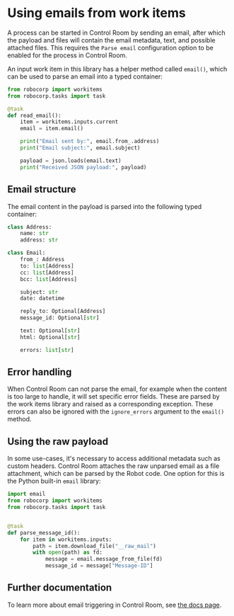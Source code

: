 # Using emails from work items

A process can be started in Control Room by sending an email, after which the
payload and files will contain the email metadata, text, and possible attached files.
This requires the `Parse email` configuration option to be enabled for the
process in Control Room.

An input work item in this library has a helper method called `email()`,
which can be used to parse an email into a typed container:

```python
from robocorp import workitems
from robocorp.tasks import task

@task
def read_email():
	item = workitems.inputs.current
	email = item.email()

	print("Email sent by:", email.from_.address)
	print("Email subject:", email.subject)

	payload = json.loads(email.text)
	print("Received JSON payload:", payload)
```

## Email structure

The email content in the payload is parsed into the following typed container:

```python
class Address:
	name: str
	address: str

class Email:
	from_: Address
    to: list[Address]
    cc: list[Address]
    bcc: list[Address]

    subject: str
    date: datetime

    reply_to: Optional[Address]
    message_id: Optional[str]

    text: Optional[str]
    html: Optional[str]

    errors: list[str]
```

## Error handling

When Control Room can not parse the email, for example when the content is too
large to handle, it will set specific error fields. These are parsed by the
work items library and raised as a corresponding exception. These errors
can also be ignored with the `ignore_errors` argument to the `email()` method.

## Using the raw payload

In some use-cases, it's necessary to access additional metadata such as custom
headers. Control Room attaches the raw unparsed email as a file attachment,
which can be parsed by the Robot code. One option for this is the Python built-in
`email` library:

```python
import email
from robocorp import workitems
from robocorp.tasks import task


@task
def parse_message_id():
    for item in workitems.inputs:
        path = item.download_file("__raw_mail")
        with open(path) as fd:
            message = email.message_from_file(fd)
            message_id = message["Message-ID"]
```

## Further documentation

To learn more about email triggering in Control Room, see
[the docs page](https://robocorp.com/docs/control-room/attended-or-unattended/email-trigger).